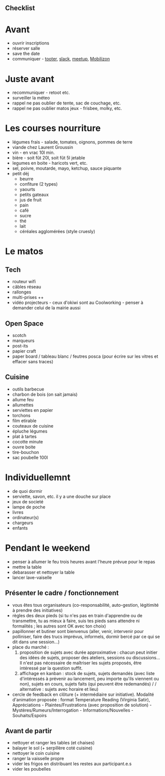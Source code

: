 ## Checklist

# Avant
* ouvrir inscriptions
* réserver salle
* save the date
* communiquer - [tooter](https://mamot.fr/@okiwi@piaille.fr), [slack](https://okiwi-fr.slack.com/archives/C687EJFM0), [meetup](https://www.meetup.com/software-craftsmanship-bdx/), [Mobilizon](https://joinmobilizon.org/fr/)

# Juste avant
* recommuniquer - retoot etc.
* surveiller la méteo
* rappel ne pas oublier de tente, sac de couchage, etc.
* rappel ne pas oublier matos jeux - frisbee, molky, etc.

# Les courses nourriture
* légumes frais - salade, tomates, oignons, pommes de terre
* viande chez Laurent Groussin
* vin - en vrac 10l min.
* bière - soit fût 20l, soit fût 5l jetable
* legumes en boite - haricots vert, etc.
* sel, poivre, moutarde, mayo, ketchup, sauce piquante
* petit déj
  * beurre
  * confiture (2 types)
  * yaourts
  * petits gateaux
  * jus de fruit
  * pain
  * café
  * sucre
  * thé
  * lait
  * céréales agglomérées (style cruesly)

# Le matos

## Tech
* routeur wifi
* câbles réseau
* rallonges
* multi-prises ++
* vidéo projecteurs - ceux d'okiwi sont au Coolworking - penser à demander celui de la mairie aussi

## Open Space
* scotch
* marqueurs
* post-its
* papier craft
* paper board / tableau blanc / feutres posca (pour écrire sur les vitres et effacer sans traces)

## Cuisine
* outils barbecue
* charbon de bois (on sait jamais)
* allume feu
* allumettes
* serviettes en papier
* torchons
* film etirable
* couteaux de cuisine
* épluche légumes
* plat à tartes
* cocotte minute
* ouvre boite
* tire-bouchon
* sac poubelle 100l

# Individuellemnt
* de quoi dormir
* serviette, savon, etc. il y a une douche sur place
* jeux de societé
* lampe de poche
* livres
* ordinateur(s)
* chargeurs
* enfants

# Pendant le weekend
* penser à allumer le feu trois heures avant l'heure prévue pour le repas
* mettre la table
* debarasser et nettoyer la table
* lancer lave-vaiselle

## Présenter le cadre / fonctionnement
* vous êtes tous organisateurs (co-responsabilité, auto-gestion, légitimité à prendre des initiatives)
* règles des deux pieds (si tu n'es pas en train d'apprendre ou de transmettre, tu as mieux à faire, suis tes pieds sans attendre ni formalités ; les autres sont OK avec ton choix)
* papillonner et butiner sont bienvenus (aller, venir, intervenir pour polliniser, faire des trucs imprévus, informels, dormir bercé par ce qui se dit dans une session...)
* place du marché :
  1. proposition de sujets avec durée approximative : chacun peut initier des idées de sujets, proposer des ateliers, sessions ou discussions... Il n'est pas nécessaire de maîtriser les sujets proposés, être intéressé par la question suffit.
  2. affichage en kanban : stock de sujets, sujets demandés (avec liste d'intéressés à prévenir au lancement, peu importe qu'ils viennent ou non), sujets en cours, sujets faits (qui peuvent être redemandés)  / / alternative : sujets avec horaire et lieu)
* cercle de feedback en clôture (+ intermédiaire sur initiative). Modalité d'animation proposée : format Temperature Reading (Virginia Satir), Appréciations - Plaintes/Frustrations (avec proposition de solution) - Mystères/Rumeurs/Interrogation - Informations/Nouvelles - Souhaits/Espoirs

## Avant de partir
* nettoyer et ranger les tables (et chaises)
* balayer le sol (+ serpillère coté cuisine)
* nettoyer le coin cuisine
* ranger la vaisselle propre
* vider les frigos en distribuant les restes aux participant.e.s
* vider les poubelles
